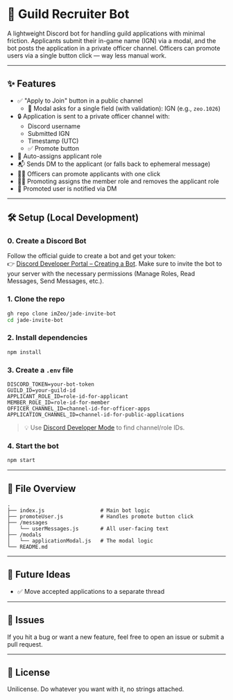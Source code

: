 # 🤖 Guild Recruiter Bot

A lightweight Discord bot for handling guild applications with minimal friction. Applicants submit their in-game name (IGN) via a modal, and the bot posts the application in a private officer channel. Officers can promote users via a single button click — way less manual work.

---

## ✨ Features

- ✅ "Apply to Join" button in a public channel
  - 📝 Modal asks for a single field (with validation): IGN (e.g., `zeo.1026`)
- 🔒 Application is sent to a private officer channel with:
  - Discord username
  - Submitted IGN
  - Timestamp (UTC)
  - ✅ Promote button
- 🤖 Auto-assigns applicant role
- 📬 Sends DM to the applicant (or falls back to ephemeral message)
- 👮‍♂️ Officers can promote applicants with one click
- 🧙‍♂️ Promoting assigns the member role and removes the applicant role
- 💌 Promoted user is notified via DM

---

## 🛠 Setup (Local Development)

### 0. Create a Discord Bot
Follow the official guide to create a bot and get your token:  
👉 [Discord Developer Portal – Creating a Bot](https://discord.com/developers/docs/getting-started). Make sure to invite the bot to your server with the necessary permissions (Manage Roles, Read Messages, Send Messages, etc.).

### 1. Clone the repo

```bash
gh repo clone imZeo/jade-invite-bot
cd jade-invite-bot
```

### 2. Install dependencies

```bash
npm install
```

### 3. Create a `.env` file

```env
DISCORD_TOKEN=your-bot-token
GUILD_ID=your-guild-id
APPLICANT_ROLE_ID=role-id-for-applicant
MEMBER_ROLE_ID=role-id-for-member
OFFICER_CHANNEL_ID=channel-id-for-officer-apps
APPLICATION_CHANNEL_ID=channel-id-for-public-applications
```

> 💡 Use [Discord Developer Mode](https://discordjs.guide/popular-topics/intents.html#enabling-privileged-intents) to find channel/role IDs.

### 4. Start the bot

```bash
npm start
```

---

## 📁 File Overview

```
.
├── index.js                  # Main bot logic
├── promoteUser.js            # Handles promote button click
├── /messages
│   └── userMessages.js       # All user-facing text
├── /modals
│   └── applicationModal.js   # The modal logic
└── README.md
```

---

## 🧼 Future Ideas

- ✅ Move accepted applications to a separate thread

---

## 🐛 Issues

If you hit a bug or want a new feature, feel free to open an issue or submit a pull request. 

---

## 📜 License

Unilicense. Do whatever you want with it, no strings attached.
